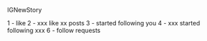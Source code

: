 IGNewStory

1 - like
2 - xxx like xx posts
3 - started following you
4 - xxx started following xxx
6 - follow requests